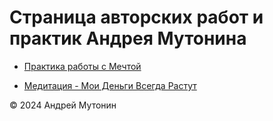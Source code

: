 # Страница авторских работ и практик Андрея Мутонина

- [Практика работы с Мечтой](dreamwork.md)

- [Медитация - Мои Деньги Всегда Растут](01MoiDengiVsegdaRastut.md)


© 2024 Андрей Мутонин
